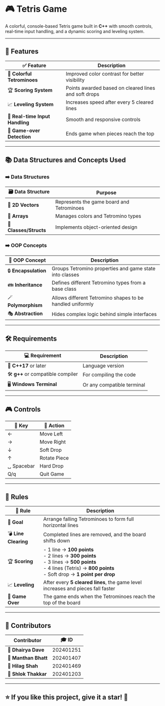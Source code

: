 # 🎮 Tetris Game  

A colorful, console-based Tetris game built in **C++** with smooth controls, real-time input handling, and a dynamic scoring and leveling system.  

---

## 🚀 **Features**
| ✅ Feature | Description |
|-----------|-------------|
| 🎨 **Colorful Tetrominoes** | Improved color contrast for better visibility |
| 🏆 **Scoring System** | Points awarded based on cleared lines and soft drops |
| 📈 **Leveling System** | Increases speed after every 5 cleared lines |
| 🎯 **Real-time Input Handling** | Smooth and responsive controls |
| 💾 **Game-over Detection** | Ends game when pieces reach the top |

---

## 📚 **Data Structures and Concepts Used**
### ➡️ **Data Structures**  
| 🗃️ Data Structure | Purpose |
|------------------|---------|
| 📏 **2D Vectors** | Represents the game board and Tetrominoes |
| 🎨 **Arrays** | Manages colors and Tetromino types |
| 🧱 **Classes/Structs** | Implements object-oriented design |

### ➡️ **OOP Concepts**  
| 🧠 OOP Concept | Description |
|---------------|-------------|
| 🔒 **Encapsulation** | Groups Tetromino properties and game state into classes |
| 👪 **Inheritance** | Defines different Tetromino types from a base class |
| 🪄 **Polymorphism** | Allows different Tetromino shapes to be handled uniformly |
| 🎭 **Abstraction** | Hides complex logic behind simple interfaces |

---

## 🛠️ **Requirements**
| 💻 Requirement | Description |
|---------------|-------------|
| 🚀 **C++17** or later | Language version |
| 🛠️ **g++** or compatible compiler | For compiling the code |
| 🖥️ **Windows Terminal** | Or any compatible terminal |

---

## 🎮 **Controls**
| 🔑 Key | 🎯 Action |
|--------|----------|
| ← | Move Left |
| → | Move Right |
| ↓ | Soft Drop |
| ↑ | Rotate Piece |
| ␣ Spacebar | Hard Drop |
| Q/q | Quit Game |

---

## 📏 **Rules**
| 📌 Rule | Description |
|---------|-------------|
| 🎯 **Goal** | Arrange falling Tetrominoes to form full horizontal lines |
| 💣 **Line Clearing** | Completed lines are removed, and the board shifts down |
| 🏆 **Scoring** | - 1 line → **100 points**<br> - 2 lines → **300 points**<br> - 3 lines → **500 points**<br> - 4 lines (Tetris) → **800 points**<br> - Soft drop → **1 point per drop** |
| 📈 **Leveling** | After every **5 cleared lines**, the game level increases and pieces fall faster |
| 🚨 **Game Over** | The game ends when the Tetrominoes reach the top of the board |

---

## 👥 **Contributors**
| Contributor | 🎓 ID |
|---------------|-------|
| **🥇 Dhairya Dave** | 202401251 |
| **🥇 Manthan Bhatt** | 202401407 |
| **🥇 Hilag Shah** | 202401469 |
| **🥇 Shlok Thakkar** | 202401203 |

---

## ⭐ **If you like this project, give it a star!** 🌟  
